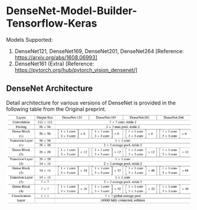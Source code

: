 # DenseNet-Model-Builder-Tensorflow-Keras  
Models Supported: 
1. DenseNet121, DenseNet169, DenseNet201, DenseNet264 [Reference: https://arxiv.org/abs/1608.06993]
2. DenseNet161 (Extra) [Reference: https://pytorch.org/hub/pytorch_vision_densenet/]

## DenseNet Architecture  
Detail architecture for various versions of DenseNet is provided in the following table from the Original preprint.  
![DenseNet Architectures Params](https://github.com/Sakib1263/DenseNet-1D-2D-Tensorflow-Keras/blob/main/Documents/Images/DenseNet_Table.png "DenseNet Architectures")  

